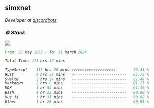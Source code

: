 <h2>simxnet</h2>
<p><em>Developer at <a href="https://github.com/dbotslist">discordbots</a></p>

### ⚙️ Stack
![](https://skillicons.dev/icons?i=git,docker,js,ts,cloudflare,css,deno,express,cpp,rust,arduino,graphql,html,nestjs,react,apollo,bash,lua,nextjs,nodejs,ps,powershell,neovim,postgres,tailwind,prisma)

<!--START_SECTION:waka-->

```rust
From: 21 May 2023 - To: 31 March 2024

Total Time: 171 hrs 52 mins

TypeScript    137 hrs 28 mins >>>>>>>>>>>>>>>>>>>>-----   79.33 %
Rust          9 hrs 58 mins   >------------------------   05.75 %
Svelte        2 hrs 34 mins   -------------------------   01.49 %
Markdown      2 hrs 8 mins    -------------------------   01.23 %
MDX           1 hr 54 mins    -------------------------   01.10 %
Bash          1 hr 32 mins    -------------------------   00.89 %
Vue.js        1 hr 31 mins    -------------------------   00.88 %
Other         1 hr 26 mins    -------------------------   00.83 %
```

<!--END_SECTION:waka-->


<!--
<p align="center">
     <a href="https://discord.gg/HhybNhchcC"><img src="https://invidget.switchblade.xyz/sejc7TnX6N" align="center" ><a>
</p> 
-->
